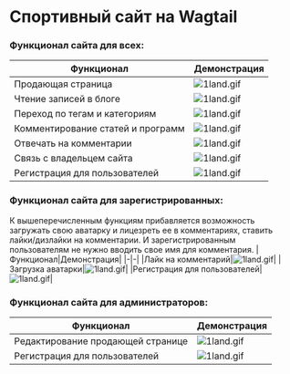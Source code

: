# Спортивный сайт на Wagtail

### Функционал сайта для всех:
|Функционал|Демонстрация|
|-|-|
|Продающая страница|![1land.gif](https://firebasestorage.googleapis.com/v0/b/antonio-glyzin.appspot.com/o/sportsite%2Flan2.gif?alt=media&token=16a72bdb-5ffc-45f8-bd7c-4fd15bfa5bbb)|
|Чтение записей в блоге|![1land.gif](https://firebasestorage.googleapis.com/v0/b/antonio-glyzin.appspot.com/o/sportsite%2Fblog.gif?alt=media&token=2dde3309-8db8-4796-9a46-f1be6493e8f2)|
|Переход по тегам и категориям|![1land.gif](https://firebasestorage.googleapis.com/v0/b/antonio-glyzin.appspot.com/o/sportsite%2Ftagcat.gif?alt=media&token=4702d637-c8e9-4d8c-8d89-abd8cdcb5a2e)|
|Комментирование статей и программ|![1land.gif](https://firebasestorage.googleapis.com/v0/b/antonio-glyzin.appspot.com/o/sportsite%2Fcomment.gif?alt=media&token=24e1065c-9b58-4f34-a920-1ac81da205f4)|
|Отвечать на комментарии|![1land.gif](https://firebasestorage.googleapis.com/v0/b/antonio-glyzin.appspot.com/o/sportsite%2Fcomment-replay.gif?alt=media&token=d4693cd5-7a35-4a36-bf75-2afb8801d890)|
|Связь с владельцем сайта|![1land.gif](https://firebasestorage.googleapis.com/v0/b/antonio-glyzin.appspot.com/o/sportsite%2Fcontact.gif?alt=media&token=3176980f-a934-405d-a659-b49092a26dc8)|
|Регистрация для пользователей|![1land.gif](https://firebasestorage.googleapis.com/v0/b/antonio-glyzin.appspot.com/o/sportsite%2Freg.gif?alt=media&token=97e6424d-f493-436f-b263-822424c18091)|

### Функционал сайта для зарегистрированных:
К вышеперечисленным функциям прибавляется возможность загружать свою аватарку и лицезреть ее в комментариях, ставить лайки/дизлайки на комментарии. И зарегистрированным пользователям не нужно вводить свое имя для комментария.
|Функционал|Демонстрация|
|-|-|
|Лайк на комментарий|![1land.gif](https://firebasestorage.googleapis.com/v0/b/antonio-glyzin.appspot.com/o/sportsite%2Flikecomm.gif?alt=media&token=83a00bde-19e7-4b29-8920-0cee5836f6ce)|
|Загрузка аватарки|![1land.gif](https://firebasestorage.googleapis.com/v0/b/antonio-glyzin.appspot.com/o/sportsite%2Fprofpic.gif?alt=media&token=5703669f-4055-4fd8-874b-8d34674f60c0)|
|Регистрация для пользователей|![1land.gif](https://firebasestorage.googleapis.com/v0/b/antonio-glyzin.appspot.com/o/sportsite%2Freg.gif?alt=media&token=97e6424d-f493-436f-b263-822424c18091)|

### Функционал сайта для администраторов:
|Функционал|Демонстрация|
|-|-|
|Редактирование продающей странице|![1land.gif](https://firebasestorage.googleapis.com/v0/b/antonio-glyzin.appspot.com/o/sportsite%2Feditmain.gif?alt=media&token=de6deda2-a0a1-41c1-a3ab-80d6d186b4c4)|
|Регистрация для пользователей|![1land.gif](https://firebasestorage.googleapis.com/v0/b/antonio-glyzin.appspot.com/o/sportsite%2Freg.gif?alt=media&token=97e6424d-f493-436f-b263-822424c18091)|



